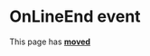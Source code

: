 # OnLineEnd event

This page has [**moved**](https://lib-docs.delphidabbler.com/IOUtils/1/API/TPJAnsiSBCSPipeFilter-OnLineEnd)